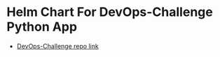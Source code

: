 # Helm Chart For DevOps-Challenge Python App


- [DevOps-Challenge repo link](https://github.com/tradebyte/DevOps-Challenge)

